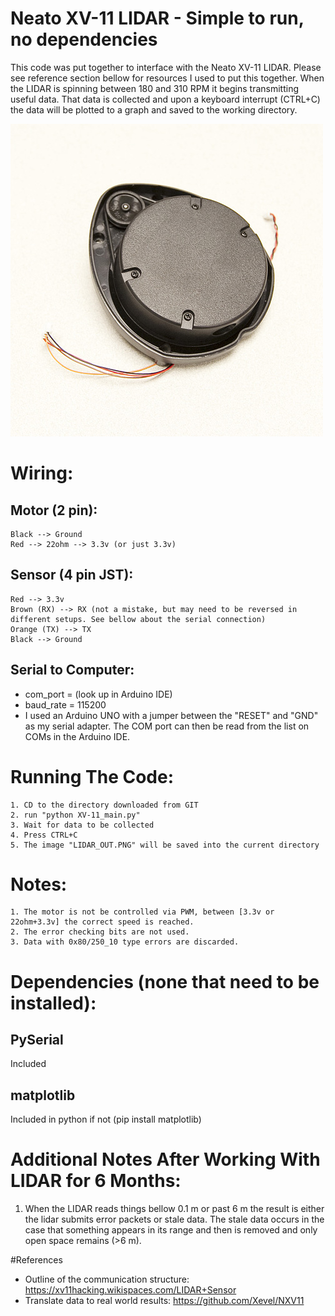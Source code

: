 # Neato XV-11 LIDAR - Simple to run, no dependencies

This code was put together to interface with the Neato XV-11 LIDAR. Please see reference section bellow for resources I used to put this together. When the LIDAR is spinning between 180 and 310 RPM it begins transmitting useful data. That data is collected and upon a keyboard interrupt (CTRL+C) the data will be plotted to a graph and saved to the working directory.

![Neato XV-11 LIDAR](img.jpg)

# Wiring:
## Motor (2 pin):
    Black --> Ground
    Red --> 22ohm --> 3.3v (or just 3.3v)
## Sensor (4 pin JST):
    Red --> 3.3v
    Brown (RX) --> RX (not a mistake, but may need to be reversed in different setups. See bellow about the serial connection)
    Orange (TX) --> TX
    Black --> Ground
## Serial to Computer:
* com_port = (look up in Arduino IDE)
* baud_rate = 115200
* I used an Arduino UNO with a jumper between the "RESET" and "GND" as my serial adapter. The COM port can then be read from the list on COMs in the Arduino IDE.

# Running The Code:
    1. CD to the directory downloaded from GIT
    2. run "python XV-11_main.py"
    3. Wait for data to be collected
    4. Press CTRL+C
    5. The image "LIDAR_OUT.PNG" will be saved into the current directory

# Notes:
    1. The motor is not be controlled via PWM, between [3.3v or 22ohm+3.3v] the correct speed is reached.
    2. The error checking bits are not used.
    3. Data with 0x80/250_10 type errors are discarded.


# Dependencies (none that need to be installed):
## PySerial
Included

## matplotlib
Included in python
if not (pip install matplotlib)

# Additional Notes After Working With LIDAR for 6 Months:
1. When the LIDAR reads things bellow 0.1 m or past 6 m the result is either the lidar submits error packets or stale data. The stale data occurs in the case that something appears in its range and then is removed and only open space remains (>6 m).

#References
* Outline of the communication structure: <https://xv11hacking.wikispaces.com/LIDAR+Sensor>
* Translate data to real world results: <https://github.com/Xevel/NXV11>